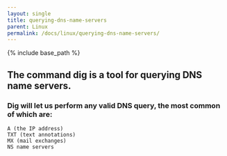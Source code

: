 ```yaml
---
layout: single
title: querying-dns-name-servers
parent: Linux
permalink: /docs/linux/querying-dns-name-servers/
---
```


{% include base_path %}

## The command dig is a tool for querying DNS name servers.

### Dig will let us perform any valid DNS query, the most common of which are:

    A (the IP address)
    TXT (text annotations)
    MX (mail exchanges)
    NS name servers
